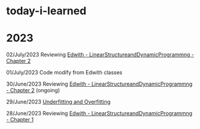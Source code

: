 # today-i-learned

# 2023

02/July/2023 Reviewing [Edwith - LinearStructureandDynamicProgrammng - Chapter 2](./edwith_LinearStructureandDynamicProgramming_Ch2.md) 

01/July/2023 Code modify from Edwith classes

30/June/2023 Reviewing [Edwith - LinearStructureandDynamicProgrammng - Chapter 2](./edwith_LinearStructureandDynamicProgramming_Ch2.md) (ongoing)

29/June/2023 [Underfitting and Overfitting](./Underfitting%20and%20Overfitting.md)

28/June/2023 Reviewing [Edwith - LinearStructureandDynamicProgrammng - Chapter 1](./edwith_LinearStructureandDynamicProgramming_Ch1.md)